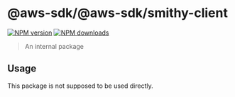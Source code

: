 # @aws-sdk/@aws-sdk/smithy-client

[![NPM version](https://img.shields.io/npm/v/@aws-sdk/@aws-sdk/smithy-client/beta.svg)](https://www.npmjs.com/package/@aws-sdk/@aws-sdk/smithy-client)
[![NPM downloads](https://img.shields.io/npm/dm/@aws-sdk/@aws-sdk/smithy-client.svg)](https://www.npmjs.com/package/@aws-sdk/@aws-sdk/smithy-client)

> An internal package

## Usage

This package is not supposed to be used directly.
